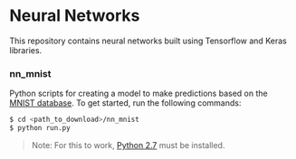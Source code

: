 # Neural Networks 
This repository contains neural networks built using Tensorflow and Keras libraries.

### nn_mnist
Python scripts for creating a model to make predictions based on the [MNIST database](http://yann.lecun.com/exdb/mnist/).
To get started, run the following commands:

```sh
$ cd <path_to_download>/nn_mnist
$ python run.py
```

> Note: For this to work, [Python 2.7](https://www.python.org/downloads/release/python-2713/) must be installed.
